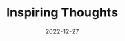 ---
slug: thought-for-the-day
title: "Inspiring Thoughts"
date: 2022-12-27
excerpt: 'The higher the proportion of creative leaders in a nation, higher the potential of success of visions like “Developed India”.'
tags: [Inspiration, Motivation, Quotes, Thoughts]
---